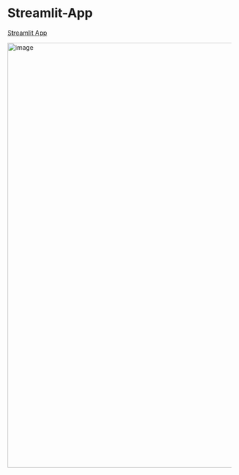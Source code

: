 # Streamlit-App
[Streamlit App](https://ambidextrous.streamlit.app/)

<img width="956" alt="image" src="https://github.com/user-attachments/assets/410c605a-52b2-4804-8915-af71035f512d">
